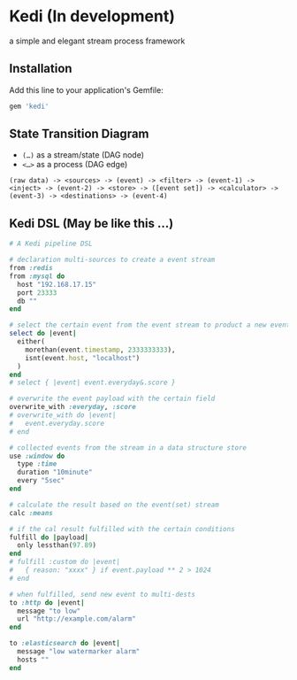 # Kedi (In development)

a simple and elegant stream process framework

## Installation

Add this line to your application's Gemfile:

```ruby
gem 'kedi'
```

## State Transition Diagram

- `(…)` as a stream/state (DAG node)
- `<…>` as a process (DAG edge)

```
(raw data) -> <sources> -> (event) -> <filter> -> (event-1) -> <inject> -> (event-2) -> <store> -> ([event set]) -> <calculator> -> (event-3) -> <destinations> -> (event-4)
```

## Kedi DSL (May be like this …)

```ruby
# A Kedi pipeline DSL

# declaration multi-sources to create a event stream
from :redis
from :mysql do
  host "192.168.17.15"
  port 23333
  db ""
end

# select the certain event from the event stream to product a new event stream
select do |event|
  either(
    morethan(event.timestamp, 2333333333),
    isnt(event.host, "localhost")
  )
end
# select { |event| event.everyday&.score }

# overwrite the event payload with the certain field
overwrite_with :everyday, :score
# overwrite_with do |event|
#   event.everyday.score
# end

# collected events from the stream in a data structure store
use :window do
  type :time
  duration "10minute"
  every "5sec"
end

# calculate the result based on the event(set) stream
calc :means

# if the cal result fulfilled with the certain conditions
fulfill do |payload|
  only lessthan(97.89)
end
# fulfill :custom do |event|
#   { reason: "xxxx" } if event.payload ** 2 > 1024
# end

# when fulfilled, send new event to multi-dests
to :http do |event|
  message "to low"
  url "http://example.com/alarm"
end

to :elasticsearch do |event|
  message "low watermarker alarm"
  hosts ""
end
```